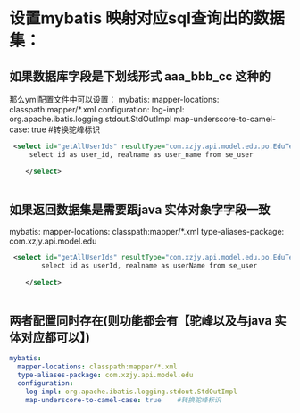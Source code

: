 # 设置mybatis 映射对应sql查询出的数据集：

## 如果数据库字段是下划线形式  aaa_bbb_cc 这种的 

那么yml配置文件中可以设置：
mybatis:
  mapper-locations: classpath:mapper/*.xml
  configuration:
    log-impl: org.apache.ibatis.logging.stdout.StdOutImpl
    map-underscore-to-camel-case: true    #转换驼峰标识




```xml
 <select id="getAllUserIds" resultType="com.xzjy.api.model.edu.po.EduTestUser">
     select id as user_id, realname as user_name from se_user
       
    </select>
  
```


## 如果返回数据集是需要跟java 实体对象字字段一致

mybatis:
  mapper-locations: classpath:mapper/*.xml
  type-aliases-package: com.xzjy.api.model.edu

```xml
 <select id="getAllUserIds" resultType="com.xzjy.api.model.edu.po.EduTestUser">
        select id as userId, realname as userName from se_user
       
    </select>
  
```

## 两者配置同时存在(则功能都会有【驼峰以及与java 实体对应都可以】)

```yml
mybatis:
  mapper-locations: classpath:mapper/*.xml
  type-aliases-package: com.xzjy.api.model.edu
  configuration:
    log-impl: org.apache.ibatis.logging.stdout.StdOutImpl
    map-underscore-to-camel-case: true    #转换驼峰标识
```